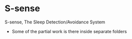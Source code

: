 # S-sense
S-sense, The Sleep Detection/Avoidance System  
  
* Some of the partial work is there inside separate folders
